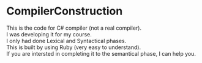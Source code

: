 # CompilerConstruction
This is the code for C# compiler (not a real compiler).   
I was developing it for my course.   
I only had done Lexical and Syntactical phases.   
This is built by using Ruby (very easy to understand).  
If you are intersted in completing it to the semantical phase, I can help you.  
